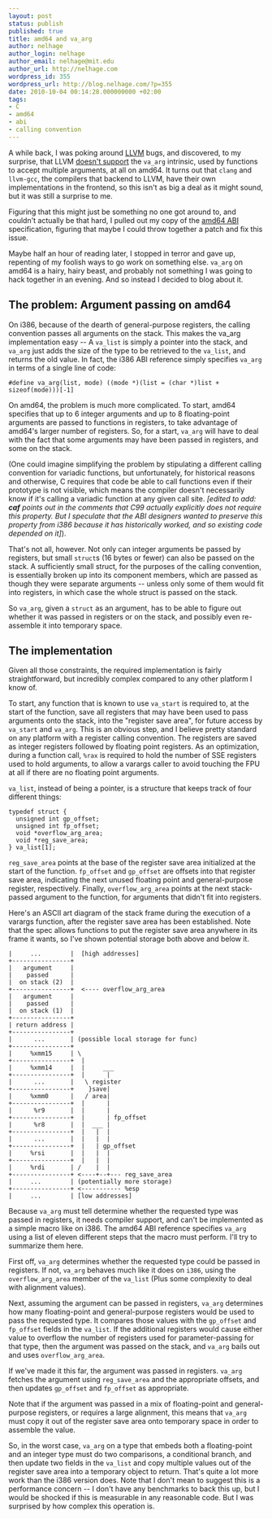 ```yaml
---
layout: post
status: publish
published: true
title: amd64 and va_arg
author: nelhage
author_login: nelhage
author_email: nelhage@mit.edu
author_url: http://nelhage.com
wordpress_id: 355
wordpress_url: http://blog.nelhage.com/?p=355
date: 2010-10-04 00:14:28.000000000 +02:00
tags:
- C
- amd64
- abi
- calling convention
---
```

A while back, I was poking around [LLVM][llvm] bugs, and discovered,
to my surprise, that LLVM [doesn't support][va_arg-bug] the `va_arg`
intrinsic, used by functions to accept multiple arguments, at all on
amd64. It turns out that `clang` and `llvm-gcc`, the compilers that
backend to LLVM, have their own implementations in the frontend, so
this isn't as big a deal as it might sound, but it was still a
surprise to me.

Figuring that this might just be something no one got around to, and
couldn't actually be that hard, I pulled out my copy of the [amd64
ABI][amd64abi] specification, figuring that maybe I could throw
together a patch and fix this issue.

Maybe half an hour of reading later, I stopped in terror and gave up,
repenting of my foolish ways to go work on something else. `va_arg` on
amd64 is a hairy, hairy beast, and probably not something I was going
to hack together in an evening. And so instead I decided to blog about
it.

The problem: Argument passing on amd64
--------------------------------------

On i386, because of the dearth of general-purpose registers, the
calling convention passes all arguments on the stack. This makes the
va_arg implementation easy -- A `va_list` is simply a pointer into the
stack, and `va_arg` just adds the size of the type to be retrieved to
the `va_list`, and returns the old value. In fact, the i386 ABI
reference simply specifies `va_arg` in terms of a single line of
code:

    #define va_arg(list, mode) ((mode *)(list = (char *)list + sizeof(mode)))[-1]

On amd64, the problem is much more complicated. To start, amd64
specifies that up to 6 integer arguments and up to 8 floating-point
arguments are passed to functions in registers, to take advantage of
amd64's larger number of registers. So, for a start, `va_arg` will
have to deal with the fact that some arguments may have been passed in
registers, and some on the stack.

(One could imagine simplifying the problem by stipulating a different
calling convention for variadic functions, but unfortunately, for
historical reasons and otherwise, C requires that code be able to call
functions even if their prototype is not visible, which means the
compiler doesn't necessarily know if it's calling a variadic function
at any given call site. <em>[edited to add: <strong>caf</strong>
points out in the comments that C99 actually explicitly does not
require this property. But I speculate that the ABI designers wanted
to preserve this property from i386 because it has historically
worked, and so existing code depended on it]</em>).

That's not all, however. Not only can integer arguments be passed by
registers, but small `struct`s (16 bytes or fewer) can also be passed
on the stack. A sufficiently small struct, for the purposes of the
calling convention, is essentially broken up into its component
members, which are passed as though they were separate arguments --
unless only some of them would fit into registers, in which case the
whole struct is passed on the stack.

So `va_arg`, given a `struct` as an argument, has to be able to figure
out whether it was passed in registers or on the stack, and possibly
even re-assemble it into temporary space.

The implementation
------------------

Given all those constraints, the required implementation is fairly
straightforward, but incredibly complex compared to any other platform
I know of.

To start, any function that is known to use `va_start` is required to,
at the start of the function, save all registers that may have been
used to pass arguments onto the stack, into the "register save area",
for future access by `va_start` and `va_arg`. This is an obvious step,
and I believe pretty standard on any platform with a register calling
convention. The registers are saved as integer registers followed by
floating point registers. As an optimization, during a function call,
`%rax` is required to hold the number of SSE registers used to hold
arguments, to allow a varargs caller to avoid touching the FPU at all
if there are no floating point arguments.

`va_list`, instead of being a pointer, is a structure that keeps track
of four different things:

    typedef struct {
      unsigned int gp_offset;
      unsigned int fp_offset;
      void *overflow_arg_area;
      void *reg_save_area;
    } va_list[1];

`reg_save_area` points at the base of the register save area
initialized at the start of the function. `fp_offset` and `gp_offset`
are offsets into that register save area, indicating the next unused
floating point and general-purpose register, respectively. Finally,
`overflow_arg_area` points at the next stack-passed argument to the
function, for arguments that didn't fit into registers.

Here's an ASCII art diagram of the stack frame during the execution of
a varargs function, after the register save area has been
established. Note that the spec allows functions to put the register
save area anywhere in its frame it wants, so I've shown potential
storage both above and below it.


    |     ...        |  [high addresses]
    +----------------+
    |   argument     |
    |    passed      |
    |  on stack (2)  |
    +----------------+  <---- overflow_arg_area
    |   argument     |
    |    passed      |
    |  on stack (1)  |
    +----------------+
    | return address |
    +----------------+
    |      ...       | (possible local storage for func)
    +----------------+
    |     %xmm15     | \
    +----------------+  |     
    |     %xmm14     |  |     ___
    +----------------+  |      |
    |      ...       |   \ register
    +----------------+    }save|
    |     %xmm0      |   / area|
    +----------------+  |      |
    |      %r9       |  |      |
    +----------------+  |      | fp_offset
    |      %r8       |  |  ___ |
    +----------------+  |   |  |
    |      ...       |  |   |  |
    +----------------+  |   | gp_offset
    |     %rsi       |  |   |  |
    +----------------+  |   |  |
    |     %rdi       | /    |  |
    +----------------+ <----+--+--- reg_save_area
    |     ...        | (potentially more storage)
    +----------------+ <----------- %esp
    |     ...        | [low addresses]

Because `va_arg` must tell determine whether the requested type was
passed in registers, it needs compiler support, and can't be
implemented as a simple macro like on i386. The amd64 ABI reference
specifies `va_arg` using a list of eleven different steps that the
macro must perform. I'll try to summarize them here.

First off, `va_arg` determines whether the requested type could be
passed in registers. If not, `va_arg` behaves much like it does on
`i386`, using the `overflow_arg_area` member of the `va_list` (Plus
some complexity to deal with alignment values).

Next, assuming the argument can be passed in registers, `va_arg`
determines how many floating-point and general-purpose registers would
be used to pass the requested type. It compares those values with the
`gp_offset` and `fp_offset` fields in the `va_list`. If the additional
registers would cause either value to overflow the number of registers
used for parameter-passing for that type, then the argument was passed
on the stack, and `va_arg` bails out and uses `overflow_arg_area`.

If we've made it this far, the argument was passed in
registers. `va_arg` fetches the argument using `reg_save_area` and the
appropriate offsets, and then updates `gp_offset` and `fp_offset` as
appropriate.

Note that if the argument was passed in a mix of floating-point and
general-purpose registers, or requires a large alignment, this means
that `va_arg` must copy it out of the register save area onto
temporary space in order to assemble the value.

So, in the worst case, `va_arg` on a type that embeds both a
floating-point and an integer type must do two comparisons, a
conditional branch, and then update two fields in the `va_list` and
copy multiple values out of the register save area into a temporary
object to return. That's quite a lot more work than the i386 version
does. Note that I don't mean to suggest this is a performance concern
-- I don't have any benchmarks to back this up, but I would be shocked
if this is measurable in any reasonable code. But I was surprised by
how complex this operation is.

[llvm]: http://llvm.org/
[va_arg-bug]: http://llvm.org/bugs/show_bug.cgi?id=1740
[amd64abi]: http://www.x86-64.org/documentation/abi.pdf

